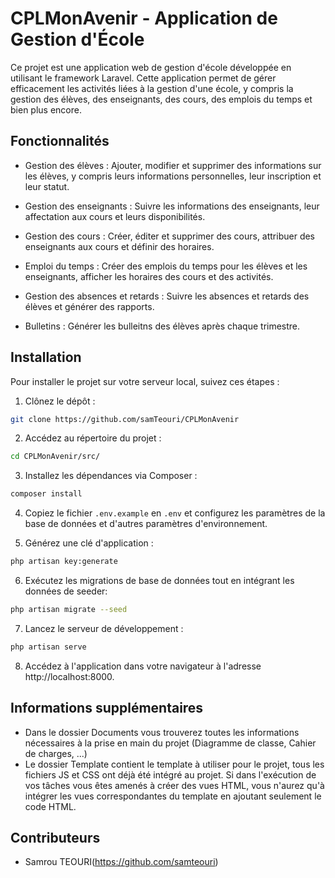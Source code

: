 # CPLMonAvenir - Application de Gestion d'École

Ce projet est une application web de gestion d'école développée en utilisant le framework Laravel. Cette application permet de gérer efficacement les activités liées à la gestion d'une école, y compris la gestion des élèves, des enseignants, des cours, des emplois du temps et bien plus encore.

## Fonctionnalités

- Gestion des élèves : Ajouter, modifier et supprimer des informations sur les élèves, y compris leurs informations personnelles, leur inscription et leur statut.

- Gestion des enseignants : Suivre les informations des enseignants, leur affectation aux cours et leurs disponibilités.

- Gestion des cours : Créer, éditer et supprimer des cours, attribuer des enseignants aux cours et définir des horaires.

- Emploi du temps : Créer des emplois du temps pour les élèves et les enseignants, afficher les horaires des cours et des activités.

- Gestion des absences et retards : Suivre les absences et retards des élèves et générer des rapports.

- Bulletins : Générer les bulleitns des élèves après chaque trimestre.

## Installation

Pour installer le projet sur votre serveur local, suivez ces étapes :

1. Clônez le dépôt :
```bash
git clone https://github.com/samTeouri/CPLMonAvenir
```

2. Accédez au répertoire du projet :
```bash
cd CPLMonAvenir/src/
```

3. Installez les dépendances via Composer :
```bash
composer install
```

4. Copiez le fichier `.env.example` en `.env` et configurez les paramètres de la base de données et d'autres paramètres d'environnement.

5. Générez une clé d'application :
```bash
php artisan key:generate
```

6. Exécutez les migrations de base de données tout en intégrant les données de seeder:
```bash
php artisan migrate --seed
```

7. Lancez le serveur de développement :
```bash
php artisan serve
```

8. Accédez à l'application dans votre navigateur à l'adresse http://localhost:8000.

## Informations supplémentaires

* Dans le dossier Documents vous trouverez toutes les informations nécessaires à la prise en main du projet (Diagramme de classe, Cahier de charges, ...)
* Le dossier Template contient le template à utiliser pour le projet, tous les fichiers JS et CSS ont déjà été intégré au projet. Si dans l'exécution de vos tâches vous êtes amenés à créer des vues HTML, vous n'aurez qu'à intégrer les vues correspondantes du template en ajoutant seulement le code HTML.

## Contributeurs

- Samrou TEOURI(https://github.com/samteouri)

